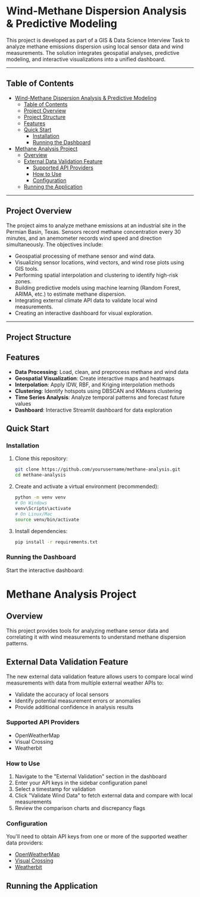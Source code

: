 # Wind-Methane Dispersion Analysis & Predictive Modeling

This project is developed as part of a GIS & Data Science Interview Task to analyze methane emissions dispersion using local sensor data and wind measurements. The solution integrates geospatial analyses, predictive modeling, and interactive visualizations into a unified dashboard.

---

## Table of Contents

- [Wind-Methane Dispersion Analysis \& Predictive Modeling](#wind-methane-dispersion-analysis--predictive-modeling)
  - [Table of Contents](#table-of-contents)
  - [Project Overview](#project-overview)
  - [Project Structure](#project-structure)
  - [Features](#features)
  - [Quick Start](#quick-start)
    - [Installation](#installation)
    - [Running the Dashboard](#running-the-dashboard)
- [Methane Analysis Project](#methane-analysis-project)
  - [Overview](#overview)
  - [External Data Validation Feature](#external-data-validation-feature)
    - [Supported API Providers](#supported-api-providers)
    - [How to Use](#how-to-use)
    - [Configuration](#configuration)
  - [Running the Application](#running-the-application)

---

## Project Overview

The project aims to analyze methane emissions at an industrial site in the Permian Basin, Texas. Sensors record methane concentration every 30 minutes, and an anemometer records wind speed and direction simultaneously. The objectives include:

- Geospatial processing of methane sensor and wind data.
- Visualizing sensor locations, wind vectors, and wind rose plots using GIS tools.
- Performing spatial interpolation and clustering to identify high-risk zones.
- Building predictive models using machine learning (Random Forest, ARIMA, etc.) to estimate methane dispersion.
- Integrating external climate API data to validate local wind measurements.
- Creating an interactive dashboard for visual exploration.

---

## Project Structure

## Features

- **Data Processing**: Load, clean, and preprocess methane and wind data
- **Geospatial Visualization**: Create interactive maps and heatmaps
- **Interpolation**: Apply IDW, RBF, and Kriging interpolation methods
- **Clustering**: Identify hotspots using DBSCAN and KMeans clustering
- **Time Series Analysis**: Analyze temporal patterns and forecast future values
- **Dashboard**: Interactive Streamlit dashboard for data exploration

## Quick Start

### Installation

1. Clone this repository:
   ```bash
   git clone https://github.com/yourusername/methane-analysis.git
   cd methane-analysis
   ```

2. Create and activate a virtual environment (recommended):
   ```bash
   python -m venv venv
   # On Windows
   venv\Scripts\activate
   # On Linux/Mac
   source venv/bin/activate
   ```

3. Install dependencies:
   ```bash
   pip install -r requirements.txt
   ```

### Running the Dashboard

Start the interactive dashboard:

# Methane Analysis Project

## Overview
This project provides tools for analyzing methane sensor data and correlating it with wind measurements to understand methane dispersion patterns.

## External Data Validation Feature

The new external data validation feature allows users to compare local wind measurements with data from multiple external weather APIs to:

- Validate the accuracy of local sensors
- Identify potential measurement errors or anomalies
- Provide additional confidence in analysis results

### Supported API Providers
- OpenWeatherMap
- Visual Crossing
- Weatherbit

### How to Use

1. Navigate to the "External Validation" section in the dashboard
2. Enter your API keys in the sidebar configuration panel
3. Select a timestamp for validation
4. Click "Validate Wind Data" to fetch external data and compare with local measurements
5. Review the comparison charts and discrepancy flags

### Configuration

You'll need to obtain API keys from one or more of the supported weather data providers:
- [OpenWeatherMap](https://openweathermap.org/api)
- [Visual Crossing](https://www.visualcrossing.com/weather-api)
- [Weatherbit](https://www.weatherbit.io/api)

## Running the Application
